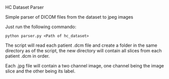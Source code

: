 HC Dataset Parser

Simple parser of DICOM files from the dataset to jpeg images

Just run the following commando:

```
python parser.py <Path of hc_dataset>
```

The script will read each patient .dcm file and create a folder in the same
directory as of the script, the new directory will contain all slices from each
patient .dcm in order.

Each .jpg file will contain a two channel image, one channel being the image
slice and the other being its label.
